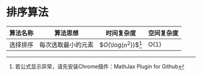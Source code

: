 # 排序算法

| 算法名称 | 算法思想 | 时间复杂度 | 空间复杂度 |
| ---- | ---- | ---- | ---- |
| 选择排序 | 每次选取最小的元素 | $$O($\log$(n^2))$$[^1] | O(1) |


[^1]: 若公式显示异常，请先安装Chrome插件：MathJax Plugin for Github
